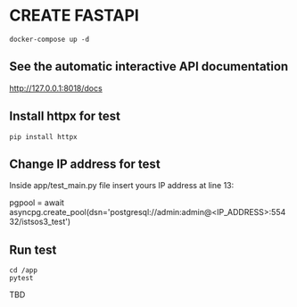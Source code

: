 # CREATE FASTAPI

```
docker-compose up -d
```

## See the automatic interactive API documentation

http://127.0.0.1:8018/docs

## Install httpx for test

```
pip install httpx
```

## Change IP address for test

Inside app/test_main.py file insert yours IP address at line 13:

pgpool = await asyncpg.create_pool(dsn='postgresql://admin:admin@<IP_ADDRESS>:55432/istsos3_test')

## Run test

```
cd /app
pytest
```

TBD
